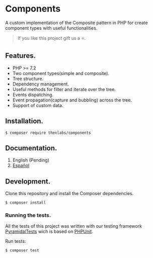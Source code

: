 # Components

A custom implementation of the Composite pattern in PHP for create component types with useful functionalities.

>If you like this project gift us a ⭐.

## Features.

- PHP >= 7.2
- Two component types(simple and composite).
- Tree structure.
- Dependency management.
- Useful methods for filter and iterate over the tree.
- Events dispatching.
- Event propagation(capture and bubbling) across the tree.
- Support of custom data.

## Installation.

    $ composer require thenlabs/components

## Documentation.

1. English (Pending)
2. [Español](https://github.com/thenlabs/doc/blob/master/components/1.0/en/index.md)

## Development.

Clone this repository and install the Composer dependencies.

    $ composer install

### Running the tests.

All the tests of this project was written with our testing framework [PyramidalTests][pyramidal-tests] wich is based on [PHPUnit][phpunit].

Run tests:

    $ composer test

[phpunit]: https://phpunit.de
[pyramidal-tests]: https://github.com/thenlabs/pyramidal-tests
